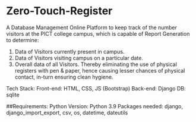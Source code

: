 # Zero-Touch-Register
A Database Management Online Platform to keep track of the number visitors at the PICT college campus, which is capable of Report Generation to determine:
1) Data of Visitors currently present in campus.
2) Data of Visitors visiting campus on a particular date.
3) Overall data of all Visitors.
Thereby eliminating the use of physical registers with pen & paper, hence causing lesser chances of physical contact, in-turn ensuring clean hygiene.

Tech Stack:
  Front-end: HTML, CSS, JS (Bootstrap)
  Back-end: Django
  DB: sqlite

##Requirements:
  Python Version: Python 3.9
  Packages needed: django, django_import_export, csv, os, datetime, dateutils
